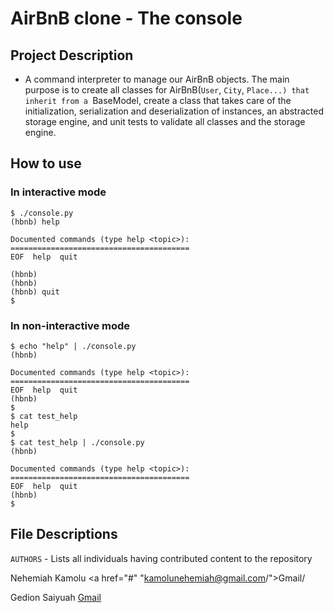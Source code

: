 # AirBnB clone - The console

## Project Description

- A command interpreter to manage our AirBnB objects. The main purpose is to create all classes for AirBnB(`User`, `City`, `Place...) that inherit from a `BaseModel, create a class that takes care of the initialization, serialization and deserialization of instances, an
abstracted storage engine, and unit tests to validate all classes and the storage engine.

## How to use

### In interactive mode

```
$ ./console.py
(hbnb) help

Documented commands (type help <topic>):
========================================
EOF  help  quit

(hbnb)
(hbnb)
(hbnb) quit
$
```
### In non-interactive mode

```
$ echo "help" | ./console.py
(hbnb)

Documented commands (type help <topic>):
========================================
EOF  help  quit
(hbnb) 
$
$ cat test_help
help
$
$ cat test_help | ./console.py
(hbnb)

Documented commands (type help <topic>):
========================================
EOF  help  quit
(hbnb) 
$
```

## File Descriptions

`AUTHORS` - Lists all individuals having contributed content to the repository
 
 Nehemiah Kamolu <a href="#" "kamolunehemiah@gmail.com/">Gmail/<a>
 
 Gedion Saiyuah <a href="gedionsaiyuah@gmail.com/">Gmail</a>
